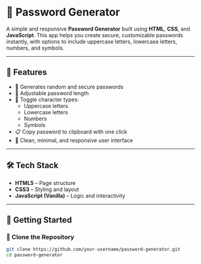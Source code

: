 # 🔐 Password Generator

A simple and responsive **Password Generator** built using **HTML**, **CSS**, and **JavaScript**. This app helps you create secure, customizable passwords instantly, with options to include uppercase letters, lowercase letters, numbers, and symbols.

---

## 🌟 Features

- 🧠 Generates random and secure passwords
- 📏 Adjustable password length
- 🔢 Toggle character types:
  - Uppercase letters
  - Lowercase letters
  - Numbers
  - Symbols
- 📋 Copy password to clipboard with one click
- 🎨 Clean, minimal, and responsive user interface

---

## 🛠 Tech Stack

- **HTML5** – Page structure  
- **CSS3** – Styling and layout  
- **JavaScript (Vanilla)** – Logic and interactivity

---


## 🚀 Getting Started

### 📁 Clone the Repository

```bash
git clone https://github.com/your-username/password-generator.git
cd password-generator
